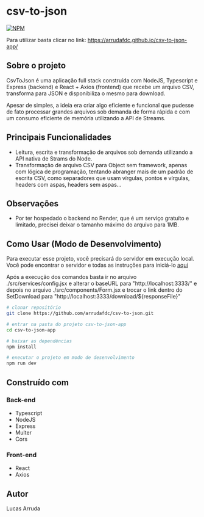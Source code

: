 # csv-to-json

[![NPM](https://img.shields.io/npm/l/react)](https://github.com/arrudafdc/csv-to-json-app/blob/main/LICENSE) 

Para utilizar basta clicar no link: https://arrudafdc.github.io/csv-to-json-app/

## Sobre o projeto

CsvToJson é uma aplicação full stack construída com NodeJS, Typescript e Express (backend) e React + Axios (frontend) que recebe um arquivo CSV, transforma para JSON e disponibiliza o mesmo para download.

Apesar de simples, a ideia era criar algo eficiente e funcional que pudesse de fato processar grandes arquivos sob demanda de forma rápida e com um consumo eficiente de memória utilizando a API de Streams.

## Principais Funcionalidades

- Leitura, escrita e transformação de arquivos sob demanda utilizando a API nativa de Strams do Node.
- Transformação de arquivo CSV para Object sem framework, apenas com lógica de programação, tentando abranger mais de um padrão de escrita CSV, como separadores que usam vírgulas, pontos e vírgulas, headers com aspas, headers sem aspas...

## Observações

- Por ter hospedado o backend no Render, que é um serviço gratuíto e limitado, precisei deixar o tamanho máximo do arquivo para 1MB.

## Como Usar (Modo de Desenvolvimento)

Para executar esse projeto, você precisará do servidor em execução local. Você pode encontrar o servidor e todas as instruções para iniciá-lo [aqui](https://github.com/arrudafdc/csv-to-json-server)

Após a execução dos comandos basta ir no arquivo ./src/services/config.jsx e alterar o baseURL para "http://localhost:3333/" e depois no arquivo ./src/components/Form.jsx e trocar o link dentro do SetDownload para "http://localhost:3333/download/${responseFile}"

```bash
# clonar repositório
git clone https://github.com/arrudafdc/csv-to-json.git

# entrar na pasta do projeto csv-to-json-app
cd csv-to-json-app

# baixar as dependências
npm install

# executar o projeto em modo de desenvolvimento
npm run dev
```

## Construído com

### Back-end

- Typescript
- NodeJS
- Express
- Multer
- Cors

### Front-end

- React
- Axios

## Autor

Lucas Arruda
